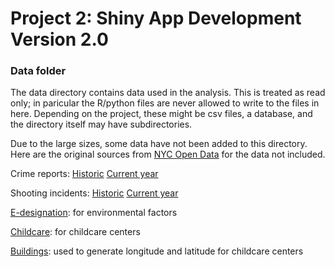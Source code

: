 # Project 2: Shiny App Development Version 2.0

### Data folder

The data directory contains data used in the analysis. This is treated as read only; in paricular the R/python files are never allowed to write to the files in here. Depending on the project, these might be csv files, a database, and the directory itself may have subdirectories.

Due to the large sizes, some data have not been added to this directory. Here are the original sources from [NYC Open Data](https://opendata.cityofnewyork.us/) for the data not included.



Crime reports:
[Historic](https://data.cityofnewyork.us/Public-Safety/NYPD-Complaint-Data-Historic/qgea-i56i)
[Current year](https://data.cityofnewyork.us/Public-Safety/NYPD-Complaint-Data-Current-Year-To-Date-/5uac-w243)

Shooting incidents:
[Historic](https://data.cityofnewyork.us/Public-Safety/NYPD-Shooting-Incident-Data-Historic-/833y-fsy8)
[Current year](https://data.cityofnewyork.us/Public-Safety/NYPD-Shooting-Incident-Data-Year-To-Date-/5ucz-vwe8)

[E-designation](https://data.cityofnewyork.us/Environment/E-Designations-CSV-file/hxm3-23vy): for environmental factors

[Childcare](https://data.cityofnewyork.us/Health/DOHMH-Childcare-Center-Inspections/dsg6-ifza): for childcare centers

[Buildings](https://data.cityofnewyork.us/Housing-Development/Housing-New-York-Units-by-Building/hg8x-zxpr): used to generate longitude and latitude for childcare centers
